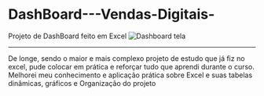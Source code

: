 # DashBoard---Vendas-Digitais-
Projeto de DashBoard feito em Excel
![Dashboard tela](https://user-images.githubusercontent.com/116196814/197423379-17d1d37b-14da-447c-8160-21b0bec76f83.png)

_______________________________________________________
De longe, sendo o maior e mais complexo projeto de estudo que já fiz no excel, pude colocar em prática e reforçar tudo que aprendi durante o curso. 
Melhorei meu conhecimento e aplicação prática sobre Excel e suas tabelas dinâmicas, gráficos e Organização do projeto
